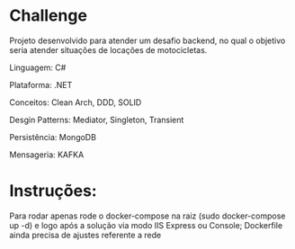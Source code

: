 # Challenge

Projeto desenvolvido para atender um desafio backend, no qual o objetivo seria atender situações de locações de motocicletas.

Linguagem: C#

Plataforma: .NET

Conceitos: Clean Arch, DDD, SOLID

Desgin Patterns: Mediator, Singleton, Transient

Persistência: MongoDB

Mensageria: KAFKA

# Instruções:

Para rodar apenas rode o docker-compose na raiz (sudo docker-compose up -d) e logo após a solução via modo IIS Express ou Console;
Dockerfile ainda precisa de ajustes referente a rede 

